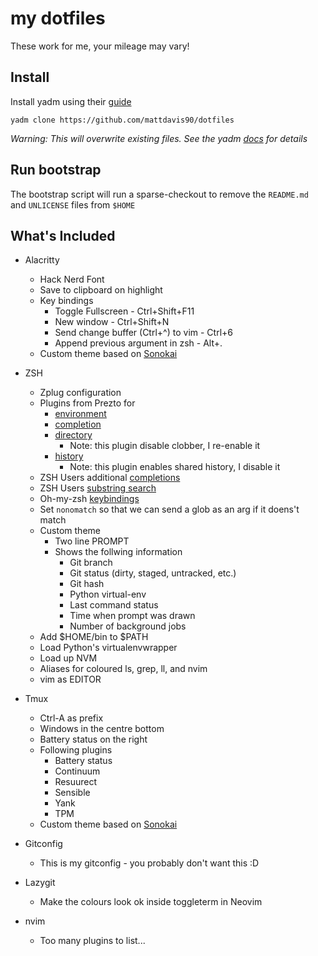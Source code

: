 # my dotfiles

These work for me, your mileage may vary!

## Install

Install yadm using their [guide](https://yadm.io/docs/install)

`yadm clone https://github.com/mattdavis90/dotfiles`

*Warning: This will overwrite existing files. See the yadm [docs](https://yadm.io/) for details*

## Run bootstrap

The bootstrap script will run a sparse-checkout to remove the `README.md` and `UNLICENSE` files from `$HOME`

## What's Included

- Alacritty
  - Hack Nerd Font
  - Save to clipboard on highlight
  - Key bindings
    - Toggle Fullscreen - Ctrl+Shift+F11
    - New window - Ctrl+Shift+N
    - Send change buffer (Ctrl+^) to vim - Ctrl+6
    - Append previous argument in zsh - Alt+.
  - Custom theme based on [Sonokai](https://github.com/sainnhe/sonokai)

- ZSH
  - Zplug configuration
  - Plugins from Prezto for
    - [environment](https://github.com/sorin-ionescu/prezto/blob/master/modules/environment/README.md)
    - [completion](https://github.com/sorin-ionescu/prezto/blob/master/modules/completion/README.md)
    - [directory](https://github.com/sorin-ionescu/prezto/blob/master/modules/directory/README.md)
      - Note: this plugin disable clobber, I re-enable it
    - [history](https://github.com/sorin-ionescu/prezto/blob/master/modules/history/init.zsh)
      - Note: this plugin enables shared history, I disable it
  - ZSH Users additional [completions](https://github.com/zsh-users/zsh-completions)
  - ZSH Users [substring search](https://github.com/zsh-users/zsh-history-substring-search)
  - Oh-my-zsh [keybindings](https://github.com/ohmyzsh/ohmyzsh/blob/master/lib/key-bindings.zsh)
  - Set `nonomatch` so that we can send a glob as an arg if it doens't match
  - Custom theme
    - Two line PROMPT
    - Shows the follwing information
      - Git branch
      - Git status (dirty, staged, untracked, etc.)
      - Git hash
      - Python virtual-env
      - Last command status
      - Time when prompt was drawn
      - Number of background jobs
  - Add $HOME/bin to $PATH
  - Load Python's virtualenvwrapper
  - Load up NVM
  - Aliases for coloured ls, grep, ll, and nvim
  - vim as EDITOR

- Tmux
  - Ctrl-A as prefix
  - Windows in the centre bottom
  - Battery status on the right
  - Following plugins
    - Battery status
    - Continuum
    - Resuurect
    - Sensible
    - Yank
    - TPM
  - Custom theme based on [Sonokai](https://github.com/sainnhe/sonokai)

- Gitconfig
  - This is my gitconfig - you probably don't want this :D

- Lazygit
  - Make the colours look ok inside toggleterm in Neovim

- nvim
  - Too many plugins to list...

